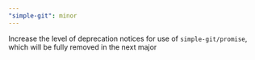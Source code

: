 ```yaml
---
"simple-git": minor
---
```


Increase the level of deprecation notices for use of `simple-git/promise`, which will be fully removed in the next major
